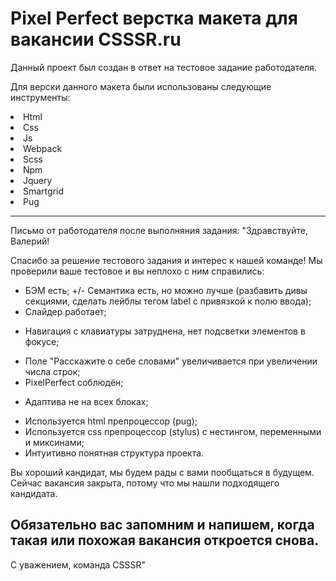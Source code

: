 # Pixel Perfect верстка макета для вакансии CSSSR.ru

Данный проект был создан в ответ на тестовое задание работодателя.

Для верски данного макета были использованы следующие инструменты:
<li>Html</li>
<li>Css</li>
<li>Js</li>
<li>Webpack</li>
<li>Scss</li>
<li>Npm</li>
<li>Jquery</li>
<li>Smartgrid</li>
<li>Pug</li>

<hr>
Письмо от работодателя после выполняния задания:
"Здравствуйте, Валерий!

Спасибо за решение тестового задания и интерес к нашей команде! Мы проверили ваше тестовое и вы неплохо с ним справились:
+ БЭМ есть;
+/- Семантика есть, но можно лучше (разбавить дивы секциями, сделать лейблы тегом label с привязкой к полю ввода);
+ Слайдер работает;
- Навигация с клавиатуры затруднена, нет подсветки элементов в фокусе;
+ Поле "Расскажите о себе словами" увеличивается при увеличении числа строк;
+ PixelPerfect соблюдён;
- Адаптива не на всех блоках;
+ Используется html препроцессор (pug);
+ Используется css препроцессор (stylus) c нестингом, переменными и миксинами;
+ Интуитивно понятная структура проекта.

Вы хороший кандидат, мы будем рады с вами пообщаться в будущем. Сейчас вакансия закрыта, потому что мы нашли подходящего кандидата.

Обязательно вас запомним и напишем, когда такая или похожая вакансия откроется снова.
--
С уважением,
команда CSSSR"

